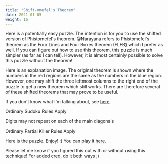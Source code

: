 ```yaml
---
title: "Shift-omefel's Theorem"
date: 2021-01-05
weight: 16
---
```


<p>Here is a potentially easy puzzle. The intention is for you to use the shifted version of Phistomefel's theorem. @Narayana refers to Phistomefel's theorem as the Four Lines and Four Boxes theorem (FLFB) which I prefer as well. If you can figure out how to use this theorem, this puzzle is much simpler (as far as I can tell). However, it is almost certainly possible to solve this puzzle without the theorem!</p>
<p>
Here is an explanation image. The original theorem is shown where the numbers in the red regions are the same as the numbers in the blue region. However, one may shift the three leftmost columns to the right end of the puzzle to get a new theorem which still works. There are therefore several of these shifted theorems that may prove to be useful.



If you don't know what I'm talking about, see <a href="http://forum.logic-masters.de/showthread.php?tid=1811">here</a>.
</p>
<p>
Ordinary Sudoku Rules Apply
</p>
<p>
Digits may not repeat on each of the main diagonals
<p>
Ordinary Partial Killer Rules Apply
</p>
<p>Here is the puzzle. Enjoy! :)
You can play it <a href="https://git.io/JLNcT">here</a>.

Please let me know if you figured this out with or without using this technique! For added cred, do it both ways ;)

</p></p>